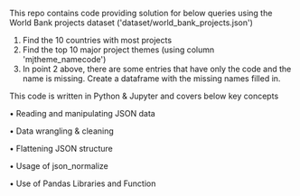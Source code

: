 This repo contains code providing solution for below queries using  the World Bank projects dataset ('dataset/world_bank_projects.json')
1.	Find the 10 countries with most projects
2.	Find the top 10 major project themes (using column 'mjtheme_namecode')
3.	In point 2 above, there are some entries that have only the code and the name is missing. Create a dataframe with the missing names filled in.

This code is written in Python & Jupyter and covers below key concepts

•	Reading and manipulating JSON data

•	Data wrangling & cleaning

•	Flattening JSON structure

•	Usage of json_normalize

•	Use of Pandas Libraries and Function
